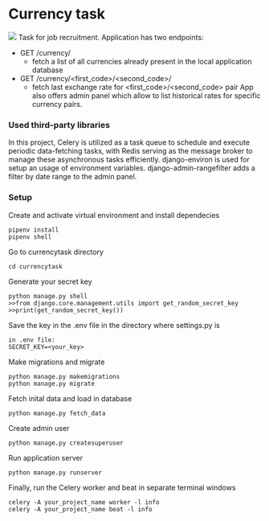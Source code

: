 # Currency task
[![](https://skills.thijs.gg/icons?i=py,django,sqlite)](https://skills.thijs.gg)
Task for job recruitment. Application has two endpoints:
- GET /currency/
  - fetch a list of all currencies already present in the local application database
- GET /currency/<first_code>/<second_code>/
  - fetch last exchange rate for <first_code>/<second_code> pair
App also offers admin panel which allow to list historical rates for specific currency pairs.

### Used third-party libraries
In this project, Celery is utilized as a task queue to schedule and execute periodic data-fetching tasks, with Redis serving as the message broker to manage these asynchronous tasks efficiently.
django-environ is used for setup an usage of environment variables. django-admin-rangefilter adds a filter by date range to the admin panel.

### Setup
Create and activate virtual environment and install dependecies
```
pipenv install
pipenv shell
```
Go to currencytask directory
```
cd currencytask
```
Generate your secret key
```
python manage.py shell
>>from django.core.management.utils import get_random_secret_key
>>print(get_random_secret_key())
```
Save the key in the .env file in the directory where settings.py is
```
in .env file:
SECRET_KEY=<your_key>
```
Make migrations and migrate
```
python manage.py makemigrations
python manage.py migrate
```
Fetch inital data and load in database
```
python manage.py fetch_data
```
Create admin user
```
python manage.py createsuperuser
```
Run application server
```
python manage.py runserver
```
Finally, run the Celery worker and beat in separate terminal windows
```
celery -A your_project_name worker -l info
celery -A your_project_name beat -l info
```
